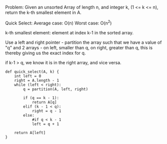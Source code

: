 Problem:
Given an unsorted Array of length n, and integer k, (1 <= k <= n), return the k-th smallest element in A.

Quick Select: 
Average case: O(n)
Worst case: O(n$^2$)

k-th smallest element: element at index k-1 in the sorted array.

Use a left and right pointer - partition the array such that we have a value of "q" and 2 arrays - on left, smaller than q, on right, greater than q,
this is thereby giving us the exact index for q.

if k-1 > q, we know it is in the right array, and vice versa.

```
def quick_select(A, k) {
	int left = 0
	right = A.length - 1
	while (left < right):
		q = partition(A, left, right)

		if (q == k - 1):
			return A[q]
		elif (k - 1 < q):
			right = q - 1
		else: 
			#if q < k - 1
			left = q + 1

	return A[left]
}
```
